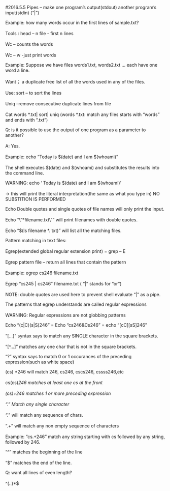 #2016.5.5
Pipes – make one program’s output(stdout) another program’s input(stdin) (“|”)  </br> 

Example: how many words occur in the first lines of sample.txt? </br>  
Tools : head – n file  - first n lines  </br>  
Wc  – counts the words </br>  
Wc – w  -just print words </br>  

Example:
 Suppose we have files words1.txt, words2.txt ... each have one word a line.   </br>  
Want； a duplicate free list of all the words used in any of the files.  </br>  
Use: sort – to sort the lines  </br>  
Uniq –remove consecutive duplicate lines from file  </br>  
Cat words *.txt| sort| uniq (words *.txt: match any files starts with “words” and ends with “.txt”)  </br>  

Q: is it possible to use the output of one program as a parameter to another?  </br>  
A: Yes.  </br>  
Example: echo “Today is $(date) and I am $(whoami)”  </br>  
The shell executes $(date) and $(whoami) and substitutes the results into the command line.  </br>  

WARNING: echo ‘ Today is $(date) and I am $(whoami)’   </br>  
-> this will print the literal interpretation(the same as what you type in) NO SUBSTITION IS PERFORMED  </br>  

Echo Double quotes and single quotes of file names will only print the input.  </br>   
Echo “\”*filename.txt\”” will print filenames with double quotes. </br>   
Echo “$(ls filename *. txt)” will list all the matching files. </br>  

Pattern matching in text files:  </br>  
Egrep(extended global regular extension print) = grep – E  </br>  
Egrep pattern file – return all lines that contain the pattern  </br>  
Example: egrep cs246 filename.txt  </br>   
        Egrep “cs245 | cs246” filename.txt ( “|” stands for “or”) </br>  
NOTE: double quotes are used here to prevent shell evaluate “|” as a pipe.  </br>  

The patterns that egrep understands are called regular expressions  </br>  
WARNING: Regular expressions are not globbing patterns  </br>  

Echo “(c|C)(s|S)246” = Echo “cs246&Cs246” = echo “[cC][sS]246”  </br>  
“[...]” syntax says to match any SINGLE character in the square brackets.  </br>   
“[^...]” matches any one char that is not in the square brackets. </br>  

“?” syntax says to match 0 or 1 occurances of the preceding expression(such as white space)  </br>  

(cs) *246 will match 246, cs246, cscs246, cssss246,etc  </br>  
cs(cs)*246 matches at least one cs at the front  </br>  
(cs)+246 matches 1 or more preceding expression  </br>  
“.” Match any single character  </br>   
“.*” will match any  sequence of chars. </br>  
“.+” will match any non empty sequence of characters  </br>  
Example: “cs.+246” match any string starting with cs followed by any string, followed by 246.  </br>  

“^” matches the beginning of the line  </br>  
“$” matches the end of the line.  </br>  

Q: want all lines of even length?  </br>  
^(..)*$  </br>  
